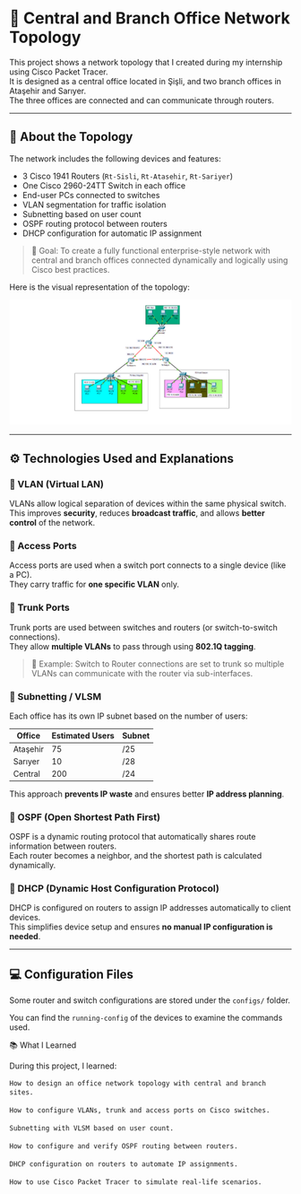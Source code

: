 # 🏢 Central and Branch Office Network Topology

This project shows a network topology that I created during my internship using Cisco Packet Tracer.  
It is designed as a central office located in Şişli, and two branch offices in Ataşehir and Sarıyer.  
The three offices are connected and can communicate through routers.

---

## 🧱 About the Topology

The network includes the following devices and features:

- 3 Cisco 1941 Routers (`Rt-Sisli`, `Rt-Atasehir`, `Rt-Sariyer`)
- One Cisco 2960-24TT Switch in each office
- End-user PCs connected to switches
- VLAN segmentation for traffic isolation
- Subnetting based on user count
- OSPF routing protocol between routers
- DHCP configuration for automatic IP assignment

> 🎯 Goal: To create a fully functional enterprise-style network with central and branch offices connected dynamically and logically using Cisco best practices.

Here is the visual representation of the topology:

![topology](CentralandBranchNetworkTopology.png)


---

## ⚙️ Technologies Used and Explanations

### 🔹 VLAN (Virtual LAN)
VLANs allow logical separation of devices within the same physical switch.  
This improves **security**, reduces **broadcast traffic**, and allows **better control** of the network.

### 🔹 Access Ports
Access ports are used when a switch port connects to a single device (like a PC).  
They carry traffic for **one specific VLAN** only.

### 🔹 Trunk Ports
Trunk ports are used between switches and routers (or switch-to-switch connections).  
They allow **multiple VLANs** to pass through using **802.1Q tagging**.

> 🔁 Example: Switch to Router connections are set to trunk so multiple VLANs can communicate with the router via sub-interfaces.

### 🔹 Subnetting / VLSM
Each office has its own IP subnet based on the number of users:

| Office      | Estimated Users | Subnet      |
|-------------|------------------|-------------|
| Ataşehir    | 75               | /25         |
| Sarıyer     | 10               | /28         |
| Central     | 200              | /24         |

This approach **prevents IP waste** and ensures better **IP address planning**.

### 🔹 OSPF (Open Shortest Path First)
OSPF is a dynamic routing protocol that automatically shares route information between routers.  
Each router becomes a neighbor, and the shortest path is calculated dynamically.

### 🔹 DHCP (Dynamic Host Configuration Protocol)
DHCP is configured on routers to assign IP addresses automatically to client devices.  
This simplifies device setup and ensures **no manual IP configuration is needed**.

---

## 💻 Configuration Files

Some router and switch configurations are stored under the `configs/` folder.

You can find the `running-config` of the devices to examine the commands used.

📚 What I Learned

During this project, I learned:

    How to design an office network topology with central and branch sites.

    How to configure VLANs, trunk and access ports on Cisco switches.

    Subnetting with VLSM based on user count.

    How to configure and verify OSPF routing between routers.

    DHCP configuration on routers to automate IP assignments.

    How to use Cisco Packet Tracer to simulate real-life scenarios.
